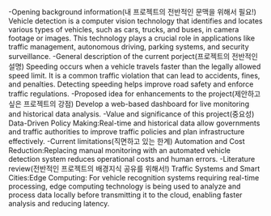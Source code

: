 -Opening background information(내 프로젝트의 전반적인 문맥을 위해서 필요!)
Vehicle detection is a computer vision technology that identifies and locates various types of vehicles, such as cars, trucks, and buses, in camera footage or images. This technology plays a crucial role in applications like traffic management, autonomous driving, parking systems, and security surveillance.
-General description of the current porject(프로젝트의 전반적인 설명)
Speeding occurs when a vehicle travels faster than the legally allowed speed limit. It is a common traffic violation that can lead to accidents, fines, and penalties. Detecting speeding helps improve road safety and enforce traffic regulations.
-Proposed idea for enhancements to the project(제안하고 싶은 프로젝트의 강점)
Develop a web-based dashboard for live monitoring and historical data analysis.
-Value and significance of this project(중요성)
Data-Driven Policy Making:Real-time and historical data allow governments and traffic authorities to improve traffic policies and plan infrastructure effectively.
-Current limitations(직면하고 있는 한계)
Automation and Cost Reduction:Replacing manual monitoring with an automated vehicle detection system reduces operational costs and human errors.
-Literature review(전반적인 프로젝트의 배경지식 공유를 위해서!)
Traffic Systems and Smart Cities:Edge Computing:
For vehicle recognition systems requiring real-time processing, edge computing technology is being used to analyze and process data locally before transmitting it to the cloud, enabling faster analysis and reducing latency.






